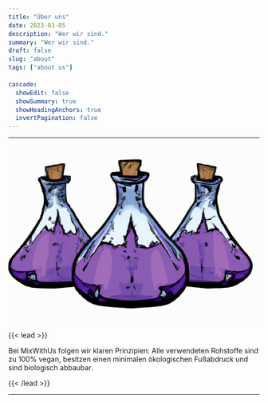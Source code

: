 ```yaml
---
title: "Über uns"
date: 2023-03-05
description: "Wer wir sind."
summary: "Wer wir sind."
draft: false
slug: "about"
tags: ["about us"]

cascade:
  showEdit: false
  showSummary: true
  showHeadingAnchors: true
  invertPagination: false
---
```


--------------
![ErlenMeyerFlasks](../3_erlenmeyer_flasks_with_violet.png)

{{< lead >}}

Bei MixWithUs folgen wir klaren Prinzipien:
Alle verwendeten Rohstoffe sind zu 100%
vegan, besitzen einen minimalen
ökologischen Fußabdruck und sind biologisch abbaubar.

{{< /lead >}}

---
